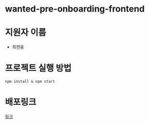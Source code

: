 # wanted-pre-onboarding-frontend

# 지원자 이름

- 최현웅

# 프로젝트 실행 방법

```
npm install & npm start
```

# 배포링크

[링크](https://hwinkr.netlify.app/)
